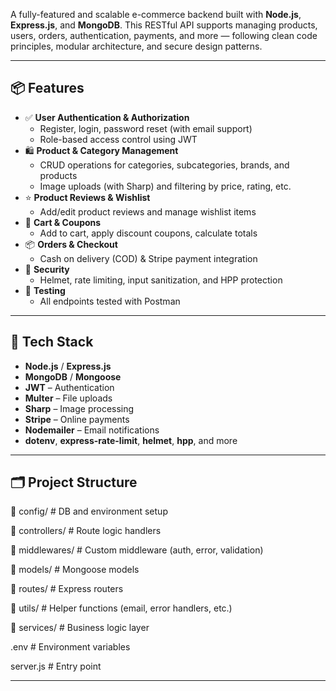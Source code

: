 <!--
## E-Commerce Project

#### Status: 🚧 In Progress
-->
A fully-featured and scalable e-commerce backend built with **Node.js**, **Express.js**, and **MongoDB**. This RESTful API supports managing products, users, orders, authentication, payments, and more — following clean code principles, modular architecture, and secure design patterns.

---

## 📦 Features

- ✅ **User Authentication & Authorization**
  - Register, login, password reset (with email support)
  - Role-based access control using JWT
- 🛍️ **Product & Category Management**
  - CRUD operations for categories, subcategories, brands, and products
  - Image uploads (with Sharp) and filtering by price, rating, etc.
- ⭐ **Product Reviews & Wishlist**
  - Add/edit product reviews and manage wishlist items
- 🛒 **Cart & Coupons**
  - Add to cart, apply discount coupons, calculate totals
- 📦 **Orders & Checkout**
  - Cash on delivery (COD) & Stripe payment integration
- 🔐 **Security**
  - Helmet, rate limiting, input sanitization, and HPP protection
- 🧪 **Testing**
  - All endpoints tested with Postman

---

## 🧱 Tech Stack

- **Node.js** / **Express.js**
- **MongoDB** / **Mongoose**
- **JWT** – Authentication
- **Multer** – File uploads
- **Sharp** – Image processing
- **Stripe** – Online payments
- **Nodemailer** – Email notifications
- **dotenv**, **express-rate-limit**, **helmet**, **hpp**, and more

---

## 🗂️ Project Structure

📁 config/ # DB and environment setup

📁 controllers/ # Route logic handlers

📁 middlewares/ # Custom middleware (auth, error, validation)

📁 models/ # Mongoose models

📁 routes/ # Express routers

📁 utils/ # Helper functions (email, error handlers, etc.)

📁 services/ # Business logic layer

.env # Environment variables

server.js # Entry point

---
